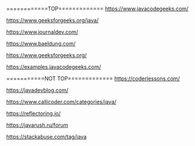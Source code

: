 ============TOP=============
https://www.javacodegeeks.com/

https://www.geeksforgeeks.org/java/

https://www.journaldev.com/

https://www.baeldung.com/

https://www.geeksforgeeks.org/

https://examples.javacodegeeks.com/





===========NOT TOP=============
https://coderlessons.com/

https://javadevblog.com/

https://www.callicoder.com/categories/java/

https://reflectoring.io/

https://javarush.ru/forum

https://stackabuse.com/tag/java

